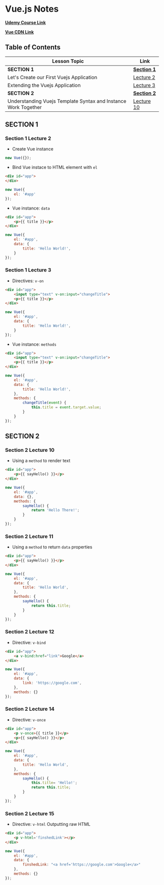 # Vue.js Notes

[**Udemy Course Link**](https://www.udemy.com/vuejs-2-the-complete-guide/learn/v4/overview)

[**Vue CDN Link**](https://unpkg.com/vue/dist/vue.js)

## Table of Contents
Lesson Topic | Link
--- | ---
**SECTION 1** | [**Section 1**](#section-1)
Let's Create our First Vuejs Application | [Lecture 2](#section-1-lecture-2)
Extending the Vuejs Application | [Lecture 3](#section-1-lecture-3)
**SECTION 2** | [**Section 2**](#section-2)
Understanding Vuejs Template Syntax and Instance Work Together | [Lecture 10](#section-2-lecture-10)

## SECTION 1

### Section 1 Lecture 2
- Create Vue instance
```javascript
new Vue({});
```

- Bind Vue instace to HTML element with `el`
```html
<div id="app">
</div>
```

```javascript
new Vue({
    el: '#app'
});
```

- Vue instance: `data`
```html
<div id="app">
    <p>{{ title }}</p>
</div>
```

```javascript
new Vue({
    el: '#app',
    data: {
        title: 'Hello World!',
    }
});
```

### Section 1 Lecture 3
- Directives: `v-on`
```html
<div id="app">
    <input type="text" v-on:input="changeTitle">
    <p>{{ title }}</p>
</div>
```

```javascript
new Vue({
    el: '#app',
    data: {
        title: 'Hello World!',
    }
});
```

- Vue instance: `methods`
```html
<div id="app">
    <input type="text" v-on:input="changeTitle">
    <p>{{ title }}</p>
</div>
```

```javascript
new Vue({
    el: '#app',
    data: {
        title: 'Hello World!',
    },
    methods: {
        changeTitle(event) {
            this.title = event.target.value;
        }
    }
});
```
## SECTION 2

### Section 2 Lecture 10
- Using a `method` to render text
```html
<div id="app">
    <p>{{ sayHello() }}</p>
</div>
```

```javascript
new Vue({
    el: '#app',
    data: {},
    methods: {
        sayHello() {
            return 'Hello There!';
        }
    }
});
```

### Section 2 Lecture 11
- Using a `method` to return `data` properties
```html
<div id="app">
    <p>{{ sayHello() }}</p>
</div>
```

```javascript
new Vue({
    el: '#app',
    data: {
        title: 'Hello World',
    },
    methods: {
        sayHello() {
            return this.title;
        }
    }
});
```

### Section 2 Lecture 12
- Directive: `v-bind`
```html
<div id="app">
    <a v-bind:href="link">Google</a>
</div>
```

```javascript
new Vue({
    el: '#app',
    data: {
        link: 'https://google.com',
    },
    methods: {}
});
```

### Section 2 Lecture 14
- Directive: `v-once`
```html
<div id="app">
    <p v-once>{{ title }}</p>
    <p>{{ sayHello() }}</p>
</div>
```

```javascript
new Vue({
    el: '#app',
    data: {
        title: 'Hello World',
    },
    methods: {
        sayHello() {
            this.title= 'Hello!';
            return this.title;
        }
    }
});
```

### Section 2 Lecture 15
- Directive: `v-html` Outputting raw HTML
```html
<div id="app">
    <p v-html='finshedLink'></p>
</div>
```

```javascript
new Vue({
    el: '#app',
    data: {
        finshedLink: "<a href='https://google.com'>Google</a>"
    },
    methods: {}
});
```